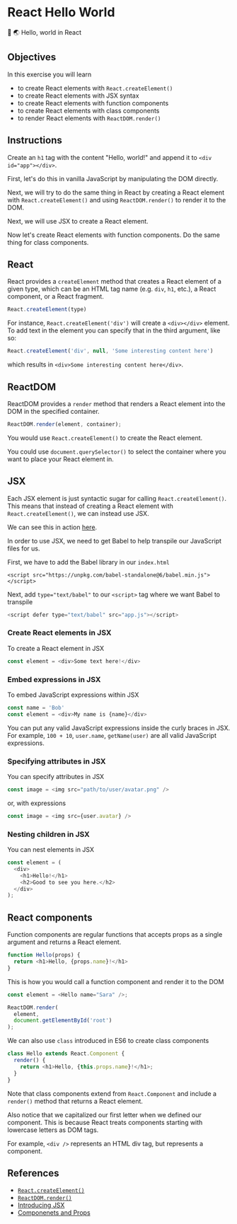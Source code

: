 # React Hello World

👋 🌏 Hello, world in React

## Objectives

In this exercise you will learn

- to create React elements with `React.createElement()`
- to create React elements with JSX syntax
- to create React elements with function components
- to create React elements with class components
- to render React elements with `ReactDOM.render()`

## Instructions

Create an `h1` tag with the content "Hello, world!" and append it to `<div id="app"></div>`.

First, let's do this in vanilla JavaScript by manipulating the DOM directly.

Next, we will try to do the same thing in React by creating a React element with `React.createElement()` and using `ReactDOM.render()` to render it to the DOM.

Next, we will use JSX to create a React element.

Now let's create React elements with function components. Do the same thing for class components.

## React

React provides a `createElement` method that creates a React element of a given type, which can be an HTML tag name (e.g. `div`, `h1`, etc.), a React component, or a React fragment.

```js
React.createElement(type)
```

For instance, `React.createElement('div')` will create a `<div></div>` element. To add text in the element you can specify that in the third argument, like so:

```js
React.createElement('div', null, 'Some interesting content here')
```

which results in `<div>Some interesting content here</div>`.

## ReactDOM

ReactDOM provides a `render` method that renders a React element into the DOM in the specified container.

```js
ReactDOM.render(element, container);
```

You would use `React.createElement()` to create the React element.

You could use `document.querySelector()` to select the container where you want to place your React element in.

## JSX

Each JSX element is just syntactic sugar for calling `React.createElement()`. This means that instead of creating a React element with `React.createElement()`, we can instead use JSX.

We can see this in action [here](https://babeljs.io/repl/#?presets=react&code_lz=GYVwdgxgLglg9mABACwKYBt1wBQEpEDeAUIogE6pQhlIA8AJjAG4B8AEhlogO5xnr0AhLQD0jVgG4iAXyJA).

In order to use JSX, we need to get Babel to help transpile our JavaScript files for us.

First, we have to add the Babel library in our `index.html`

```
<script src="https://unpkg.com/babel-standalone@6/babel.min.js"></script>
```

Next, add `type="text/babel"` to our `<script>` tag where we want Babel to transpile

```js
<script defer type="text/babel" src="app.js"></script>
```

### Create React elements in JSX

To create a React element in JSX

```js
const element = <div>Some text here!</div>
```

### Embed expressions in JSX

To embed JavaScript expressions within JSX

```js
const name = 'Bob'
const element = <div>My name is {name}</div>
```

You can put any valid JavaScript expressions inside the curly braces in JSX. For example, `100 + 10`, `user.name`, `getName(user)` are all valid JavaScript expressions.

### Specifying attributes in JSX

You can specify attributes in JSX

```js
const image = <img src="path/to/user/avatar.png" />
```

or, with expressions

```js
const image = <img src={user.avatar} />
```

### Nesting children in JSX

You can nest elements in JSX

```js
const element = (
  <div>
    <h1>Hello!</h1>
    <h2>Good to see you here.</h2>
  </div>
);
```

## React components

Function components are regular functions that accepts props as a single argument and returns a React element.

```js
function Hello(props) {
  return <h1>Hello, {props.name}!</h1>
}
```

This is how you would call a function component and render it to the DOM

```js
const element = <Hello name="Sara" />;

ReactDOM.render(
  element,
  document.getElementById('root')
);
```

We can also use `class` introduced in ES6 to create class components

```js
class Hello extends React.Component {
  render() {
    return <h1>Hello, {this.props.name}!</h1>;
  }
}
```

Note that class components extend from `React.Component` and include a `render()` method that returns a React element.

Also notice that we capitalized our first letter when we defined our component. This is because React treats components starting with lowercase letters as DOM tags.

For example, `<div />` represents an HTML div tag, but <Welcome /> represents a component.

## References

- [`React.createElement()`](https://reactjs.org/docs/react-api.html#createelement)
- [`ReactDOM.render()`](https://reactjs.org/docs/react-dom.html#render)
- [Introducing JSX](https://reactjs.org/docs/introducing-jsx.html)
- [Componenets and Props](https://reactjs.org/docs/components-and-props.html)
